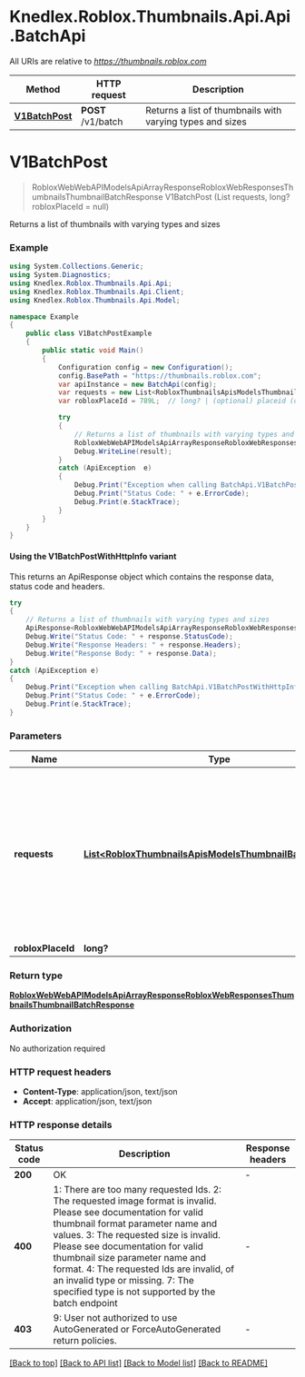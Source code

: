 # Knedlex.Roblox.Thumbnails.Api.Api.BatchApi

All URIs are relative to *https://thumbnails.roblox.com*

| Method | HTTP request | Description |
|--------|--------------|-------------|
| [**V1BatchPost**](BatchApi.md#v1batchpost) | **POST** /v1/batch | Returns a list of thumbnails with varying types and sizes |

<a id="v1batchpost"></a>
# **V1BatchPost**
> RobloxWebWebAPIModelsApiArrayResponseRobloxWebResponsesThumbnailsThumbnailBatchResponse V1BatchPost (List<RobloxThumbnailsApisModelsThumbnailBatchRequest> requests, long? robloxPlaceId = null)

Returns a list of thumbnails with varying types and sizes

### Example
```csharp
using System.Collections.Generic;
using System.Diagnostics;
using Knedlex.Roblox.Thumbnails.Api.Api;
using Knedlex.Roblox.Thumbnails.Api.Client;
using Knedlex.Roblox.Thumbnails.Api.Model;

namespace Example
{
    public class V1BatchPostExample
    {
        public static void Main()
        {
            Configuration config = new Configuration();
            config.BasePath = "https://thumbnails.roblox.com";
            var apiInstance = new BatchApi(config);
            var requests = new List<RobloxThumbnailsApisModelsThumbnailBatchRequest>(); // List<RobloxThumbnailsApisModelsThumbnailBatchRequest> | List of ThumbnailBatchRequest objects, may contain the following request types:              1. Avatar              2. AvatarHeadShot              3. GameIcon              4. BadgeIcon              5. GameThumbnail              6. GamePass              7. Asset              8. BundleThumbnail              9. Outfit              10. GroupIcon              11. DeveloperProduct              12. AutoGeneratedAsset              13. AvatarBust              14. PlaceIcon              15. AutoGeneratedGameIcon              16. ForceAutoGeneratedGameIcon              17. Look
            var robloxPlaceId = 789L;  // long? | (optional) placeid (optional) 

            try
            {
                // Returns a list of thumbnails with varying types and sizes
                RobloxWebWebAPIModelsApiArrayResponseRobloxWebResponsesThumbnailsThumbnailBatchResponse result = apiInstance.V1BatchPost(requests, robloxPlaceId);
                Debug.WriteLine(result);
            }
            catch (ApiException  e)
            {
                Debug.Print("Exception when calling BatchApi.V1BatchPost: " + e.Message);
                Debug.Print("Status Code: " + e.ErrorCode);
                Debug.Print(e.StackTrace);
            }
        }
    }
}
```

#### Using the V1BatchPostWithHttpInfo variant
This returns an ApiResponse object which contains the response data, status code and headers.

```csharp
try
{
    // Returns a list of thumbnails with varying types and sizes
    ApiResponse<RobloxWebWebAPIModelsApiArrayResponseRobloxWebResponsesThumbnailsThumbnailBatchResponse> response = apiInstance.V1BatchPostWithHttpInfo(requests, robloxPlaceId);
    Debug.Write("Status Code: " + response.StatusCode);
    Debug.Write("Response Headers: " + response.Headers);
    Debug.Write("Response Body: " + response.Data);
}
catch (ApiException e)
{
    Debug.Print("Exception when calling BatchApi.V1BatchPostWithHttpInfo: " + e.Message);
    Debug.Print("Status Code: " + e.ErrorCode);
    Debug.Print(e.StackTrace);
}
```

### Parameters

| Name | Type | Description | Notes |
|------|------|-------------|-------|
| **requests** | [**List&lt;RobloxThumbnailsApisModelsThumbnailBatchRequest&gt;**](RobloxThumbnailsApisModelsThumbnailBatchRequest.md) | List of ThumbnailBatchRequest objects, may contain the following request types:              1. Avatar              2. AvatarHeadShot              3. GameIcon              4. BadgeIcon              5. GameThumbnail              6. GamePass              7. Asset              8. BundleThumbnail              9. Outfit              10. GroupIcon              11. DeveloperProduct              12. AutoGeneratedAsset              13. AvatarBust              14. PlaceIcon              15. AutoGeneratedGameIcon              16. ForceAutoGeneratedGameIcon              17. Look |  |
| **robloxPlaceId** | **long?** | (optional) placeid | [optional]  |

### Return type

[**RobloxWebWebAPIModelsApiArrayResponseRobloxWebResponsesThumbnailsThumbnailBatchResponse**](RobloxWebWebAPIModelsApiArrayResponseRobloxWebResponsesThumbnailsThumbnailBatchResponse.md)

### Authorization

No authorization required

### HTTP request headers

 - **Content-Type**: application/json, text/json
 - **Accept**: application/json, text/json


### HTTP response details
| Status code | Description | Response headers |
|-------------|-------------|------------------|
| **200** | OK |  -  |
| **400** | 1: There are too many requested Ids.  2: The requested image format is invalid. Please see documentation for valid thumbnail format parameter name and values.  3: The requested size is invalid. Please see documentation for valid thumbnail size parameter name and format.  4: The requested Ids are invalid, of an invalid type or missing.  7: The specified type is not supported by the batch endpoint |  -  |
| **403** | 9: User not authorized to use AutoGenerated or ForceAutoGenerated return policies. |  -  |

[[Back to top]](#) [[Back to API list]](../README.md#documentation-for-api-endpoints) [[Back to Model list]](../README.md#documentation-for-models) [[Back to README]](../README.md)

